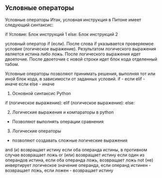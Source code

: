 ## Условные операторы

Условные операторы
Итак, условная инструкция в Питоне имеет следующий синтаксис:

if Условие:
    Блок инструкций 1
else:
    Блок инструкций 2

условный оператор if (если). После слова if указывается проверяемое условие (логическое выражение).
Результатом логического выражения является истина либо ложь. После логического выражения идет двоеточие. После двоеточия с новой строки идет блок кода отделенный табом. 

Условные операторы позволяют принимать решения, выполняя тот или иной  блок кода, в зависимости от заданных условий.
if - если
elif - иначе если
else - иначе

1. Основной синтаксис Python

if (логическое выражение):
elif (логическое выражение):
else:

2. Логические выражения и компараторы в python
- Позволяют выполнять операции сравнения

3. Логические операторы
- позволяют создавать сложные логические выражения

and (и) возвращает истину если оба операнда истины, в противном случае возвращает ложь
or (или) возвращает истину если один из операндов истина, если оба операнда ложь, возвращает ложь
not (не) инвертирует логическое значение операнда, если операнд истинен - возвращает ложь, если ложен - возвращает истину
